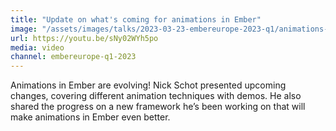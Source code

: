 ```yaml
---
title: "Update on what's coming for animations in Ember"
image: "/assets/images/talks/2023-03-23-embereurope-2023-q1/animations-in-ember-update.jpg"
url: https://youtu.be/sNy02WYh5po
media: video
channel: embereurope-q1-2023
---
```


Animations in Ember are evolving! Nick Schot presented upcoming changes,
covering different animation techniques with demos. He also shared the progress
on a new framework he’s been working on that will make animations in Ember even
better.
